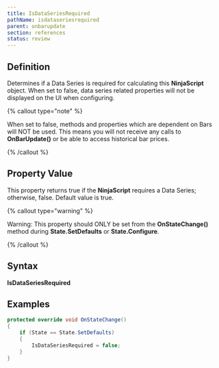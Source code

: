 ```yaml
---
title: IsDataSeriesRequired
pathName: isdataseriesrequired
parent: onbarupdate
section: references
status: review
---
```


## Definition

Determines if a Data Series is required for calculating this **NinjaScript** object. When set to false, data series related properties will not be displayed on the UI when configuring.

{% callout type="note" %}

When set to false, methods and properties which are dependent on Bars will NOT be used. This means you will not receive any calls to **OnBarUpdate()** or be able to access historical bar prices.

{% /callout %}

## Property Value

This property returns true if the **NinjaScript** requires a Data Series; otherwise, false. Default value is true.

{% callout type="warning" %}

Warning: This property should ONLY be set from the **OnStateChange()** method during **State.SetDefaults** or **State.Configure**.

{% /callout %}

## Syntax

**IsDataSeriesRequired**

## Examples

```csharp
protected override void OnStateChange()
{
    if (State == State.SetDefaults)
    {
        IsDataSeriesRequired = false;
    }
}
```
